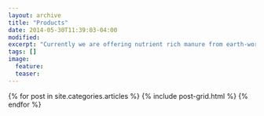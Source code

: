 ```yaml
---
layout: archive
title: "Products"
date: 2014-05-30T11:39:03-04:00
modified:
excerpt: "Currently we are offering nutrient rich manure from earth-worms."
tags: []
image:
  feature:
  teaser:
---
```


<div class="tiles">
{% for post in site.categories.articles %}
  {% include post-grid.html %}
{% endfor %}
</div><!-- /.tiles -->
